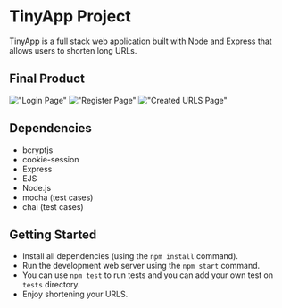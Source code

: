 # TinyApp Project

TinyApp is a full stack web application built with Node and Express that allows users to shorten long URLs.

## Final Product

!["Login Page"](docs/login.JPEG)
!["Register Page"](docs/register.JPEG)
!["Created URLS Page"](docs/urls.JPEG)

## Dependencies
- bcryptjs
- cookie-session
- Express
- EJS
- Node.js
- mocha (test cases)
- chai (test cases)


## Getting Started

- Install all dependencies (using the `npm install` command).
- Run the development web server using the `npm start` command.
- You can use `npm test` to run tests and you can add your own test on  `tests` directory.
- Enjoy shortening your URLS.